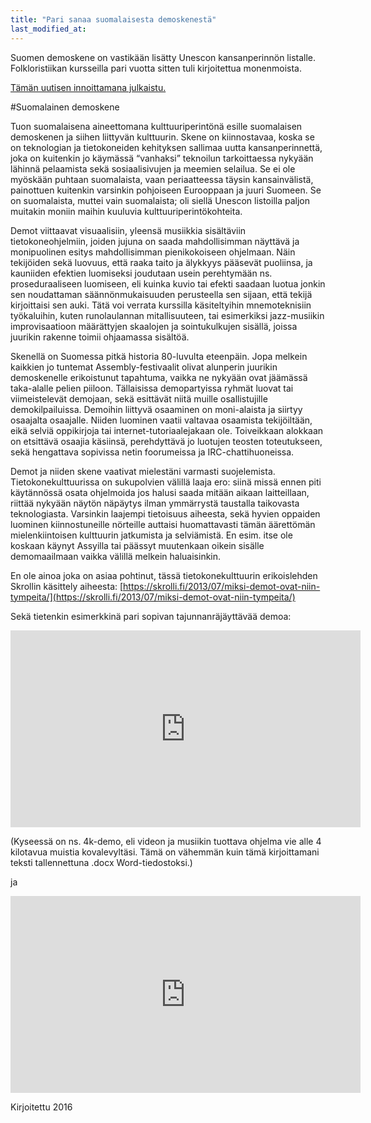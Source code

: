 ```yaml
---
title: "Pari sanaa suomalaisesta demoskenestä"
last_modified_at:
---  
```


Suomen demoskene on vastikään lisätty Unescon kansanperinnön listalle. Folkloristiikan kursseilla pari vuotta sitten tuli kirjoitettua monenmoista.



[Tämän uutisen innoittamana julkaistu.](https://www.museovirasto.fi/fi/ajankohtaista/demoskene-sahansoitto-ja-romanien-hevostaidot-elavan-perinnon-kansalliseen-luetteloon-12-uutta-kohdetta?fbclid=IwAR3FF7wpAWzU7Fk9F46KY2QIt6BrqWO5ydLl2YTVwnpsypsQr5waf4CZcHs)
 


#Suomalainen demoskene

Tuon suomalaisena aineettomana kulttuuriperintönä esille suomalaisen demoskenen ja siihen liittyvän kulttuurin. Skene on kiinnostavaa, koska se on teknologian ja tietokoneiden kehityksen sallimaa uutta kansanperinnettä, joka on kuitenkin jo käymässä “vanhaksi” teknoilun tarkoittaessa nykyään lähinnä pelaamista sekä sosiaalisivujen ja meemien selailua. Se ei ole myöskään puhtaan suomalaista, vaan periaatteessa täysin kansainvälistä, painottuen kuitenkin varsinkin pohjoiseen Eurooppaan ja juuri Suomeen. Se on suomalaista, muttei vain suomalaista; oli siellä Unescon listoilla paljon muitakin moniin maihin kuuluvia kulttuuriperintökohteita.

Demot viittaavat visuaalisiin, yleensä musiikkia sisältäviin tietokoneohjelmiin, joiden jujuna on saada mahdollisimman näyttävä ja monipuolinen esitys mahdollisimman pienikokoiseen ohjelmaan. Näin tekijöiden sekä luovuus, että raaka taito ja älykkyys pääsevät puoliinsa, ja kauniiden efektien luomiseksi joudutaan usein perehtymään ns. proseduraaliseen luomiseen, eli kuinka kuvio tai efekti saadaan luotua jonkin sen noudattaman säännönmukaisuuden perusteella sen sijaan, että tekijä kirjoittaisi sen auki. Tätä voi verrata kurssilla käsiteltyihin mnemoteknisiin työkaluihin, kuten runolaulannan mitallisuuteen, tai esimerkiksi jazz-musiikin improvisaatioon määrättyjen skaalojen ja sointukulkujen sisällä, joissa juurikin rakenne toimii ohjaamassa sisältöä.

Skenellä on Suomessa pitkä historia 80-luvulta eteenpäin. Jopa melkein kaikkien jo tuntemat Assembly-festivaalit olivat alunperin juurikin demoskenelle erikoistunut tapahtuma, vaikka ne nykyään ovat jäämässä taka-alalle pelien piiloon. Tällaisissa demopartyissa ryhmät luovat tai viimeistelevät demojaan, sekä esittävät niitä muille osallistujille demokilpailuissa. Demoihin liittyvä osaaminen on moni-alaista ja siirtyy osaajalta osaajalle. Niiden luominen vaatii valtavaa osaamista tekijöiltään, eikä selviä oppikirjoja tai internet-tutoriaalejakaan ole. Toiveikkaan alokkaan on etsittävä osaajia käsiinsä, perehdyttävä jo luotujen teosten toteutukseen, sekä hengattava sopivissa netin foorumeissa ja IRC-chattihuoneissa.

Demot ja niiden skene vaativat mielestäni varmasti suojelemista. Tietokonekulttuurissa on sukupolvien välillä laaja ero: siinä missä ennen piti käytännössä osata ohjelmoida jos halusi saada mitään aikaan laitteillaan, riittää nykyään näytön näpäytys ilman ymmärrystä taustalla taikovasta teknologiasta. Varsinkin laajempi tietoisuus aiheesta, sekä hyvien oppaiden luominen kiinnostuneille nörteille auttaisi huomattavasti tämän äärettömän mielenkiintoisen kulttuurin jatkumista ja selviämistä. En esim. itse ole koskaan käynyt Assyilla tai päässyt muutenkaan oikein sisälle demomaailmaan vaikka välillä melkein haluaisinkin.

En ole ainoa joka on asiaa pohtinut, tässä tietokonekulttuurin erikoislehden Skrollin käsittely aiheesta: [https://skrolli.fi/2013/07/miksi-demot-ovat-niin-tympeita/](https://skrolli.fi/2013/07/miksi-demot-ovat-niin-tympeita/)

Sekä tietenkin esimerkkinä pari sopivan tajunnanräjäyttävää demoa:

<iframe width="560" height="315" src="https://www.youtube.com/embed/jB0vBmiTr6o" frameborder="0" allow="accelerometer; autoplay; encrypted-media; gyroscope; picture-in-picture" allowfullscreen></iframe>

(Kyseessä on ns. 4k-demo, eli videon ja musiikin tuottava ohjelma vie alle 4 kilotavua muistia kovalevyltäsi. Tämä on vähemmän kuin tämä kirjoittamani teksti tallennettuna .docx Word-tiedostoksi.)

ja

<iframe width="560" height="315" src="https://www.youtube.com/embed/dtbpFNJJMBs" frameborder="0" allow="accelerometer; autoplay; encrypted-media; gyroscope; picture-in-picture" allowfullscreen></iframe>


Kirjoitettu 2016